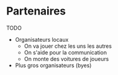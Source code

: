 # Partenaires

TODO

- Organisateurs locaux
    - On va jouer chez les uns les autres
    - On s'aide pour la communication
    - On monte des voitures de joueurs
- Plus gros organisateurs (byes)
